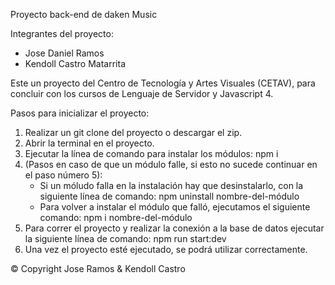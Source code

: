 Proyecto back-end de daken Music

Integrantes del proyecto: 
- Jose Daniel Ramos
- Kendoll Castro Matarrita

Este un proyecto del Centro de Tecnología y Artes Visuales (CETAV), para concluir con los cursos de Lenguaje de Servidor y Javascript 4.

Pasos para inicializar el proyecto: 
1. Realizar un git clone del proyecto o descargar el zip.                                                            
2. Abrir la terminal en el proyecto.
3. Ejecutar la línea de comando para instalar los módulos: npm i
4. (Pasos en caso de que un módulo falle, si esto no sucede continuar en el paso número 5): 
    - Si un móludo falla en la instalación hay que desinstalarlo, con la siguiente línea de comando: npm uninstall nombre-del-módulo
    - Para volver a instalar el módulo que falló, ejecutamos el siguiente comando: npm i nombre-del-módulo
5. Para correr el proyecto y realizar la conexión a la base de datos ejecutar la siguiente línea de comando: npm run start:dev
6. Una vez el proyecto esté ejecutado, se podrá utilizar correctamente.


© Copyright Jose Ramos & Kendoll Castro